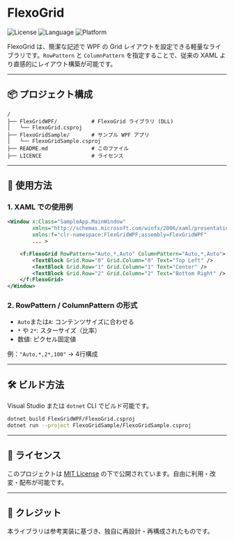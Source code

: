 # FlexoGrid

![License](https://img.shields.io/badge/license-MIT-blue.svg)
![Language](https://img.shields.io/badge/language-C%23-239120.svg)
![Platform](https://img.shields.io/badge/platform-WPF-blueviolet)

FlexoGrid は、簡潔な記述で WPF の Grid レイアウトを設定できる軽量なライブラリです。`RowPattern` と `ColumnPattern` を指定することで、従来の XAML より直感的にレイアウト構築が可能です。

---

## 📦 プロジェクト構成

```
/
├── FlexGridWPF/           # FlexoGrid ライブラリ (DLL)
│   └── FlexoGrid.csproj
├── FlexoGridSample/       # サンプル WPF アプリ
│   └── FlexoGridSample.csproj
├── README.md              # このファイル
├── LICENCE                # ライセンス
```

---

## 🚀 使用方法

### 1. XAML での使用例

```xml
<Window x:Class="SampleApp.MainWindow"
        xmlns="http://schemas.microsoft.com/winfx/2006/xaml/presentation"
        xmlns:f="clr-namespace:FlexGridWPF;assembly=FlexGridWPF"
        ... >

    <f:FlexoGrid RowPattern="Auto,*,Auto" ColumnPattern="Auto,*,Auto">
        <TextBlock Grid.Row="0" Grid.Column="0" Text="Top Left" />
        <TextBlock Grid.Row="1" Grid.Column="1" Text="Center" />
        <TextBlock Grid.Row="2" Grid.Column="2" Text="Bottom Right" />
    </f:FlexoGrid>
</Window>
```

### 2. RowPattern / ColumnPattern の形式

- `Auto`または`A`: コンテンツサイズに合わせる
- `*` や `2*`: スターサイズ（比率）
- 数値: ピクセル固定値

例：`"Auto,*,2*,100"` → 4行構成

---

## 🛠️ ビルド方法

Visual Studio または `dotnet` CLI でビルド可能です。

```bash
dotnet build FlexGridWPF/FlexoGrid.csproj
dotnet run --project FlexoGridSample/FlexoGridSample.csproj
```

---

## 📄 ライセンス

このプロジェクトは [MIT License](https://opensource.org/licenses/MIT) の下で公開されています。自由に利用・改変・配布が可能です。

---

## 🙏 クレジット

本ライブラリは参考実装に基づき、独自に再設計・再構成されたものです。
